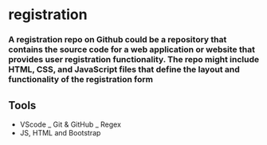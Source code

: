 # registration

### A registration repo on Github could be a repository that contains the source code for a web application or website that provides user registration functionality. The repo might include HTML, CSS, and JavaScript files that define the layout and functionality of the registration form

## Tools
- VScode
_ Git & GitHub
_ Regex
- JS, HTML and Bootstrap 